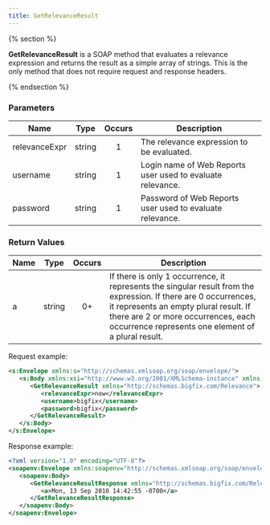 ```yaml
---
title: GetRelevanceResult
---
```


{% section %}

**GetRelevanceResult** is a SOAP method that evaluates a relevance expression and
returns the result as a simple array of strings. This is the only method that does
not require request and response headers.

{% endsection %}

### Parameters

| Name        | Type           | Occurs  |  Description  |
| ------------- | :-------------: | :-----: | ---- |
| relevanceExpr      | string | 1 |  The relevance expression to be evaluated. |
| username | string | 1 | Login name of Web Reports user used to evaluate relevance. |
| password | string | 1 | Password of Web Reports user used to evaluate relevance. |


### Return Values

| Name        | Type           | Occurs  |  Description  |
| ------------- | :-------------: | :-----: | ---- |
| a      | string | 0+ |  If there is only 1 occurrence, it represents the singular result from the expression. If there are 0 occurrences, it represents an empty plural result. If there are 2 or more occurrences, each occurrence represents one element of a plural result. |


Request example:
```xml
<s:Envelope xmlns:s="http://schemas.xmlsoap.org/soap/envelope/">
   <s:Body xmlns:xsi="http://www.w3.org/2001/XMLSchema-instance" xmlns:xsd="http://www.w3.org/2001/XMLSchema">
      <GetRelevanceResult xmlns="http://schemas.bigfix.com/Relevance">
         <relevanceExpr>now</relevanceExpr>
         <username>bigfix</username>
         <password>bigfix</password>
      </GetRelevanceResult>
   </s:Body>
</s:Envelope>
```


Response example:

```xml
<?xml version="1.0" encoding="UTF-8"?>
<soapenv:Envelope xmlns:soapenv="http://schemas.xmlsoap.org/soap/envelope/">
   <soapenv:Body>
      <GetRelevanceResultResponse xmlns="http://schemas.bigfix.com/Relevance">
         <a>Mon, 13 Sep 2010 14:42:55 -0700</a>
      </GetRelevanceResultResponse>
   </soapenv:Body>
</soapenv:Envelope>
```
